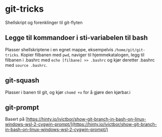 # git-tricks
Shellskript og forenklinger til git-flyten

## Legge til kommandoer i sti-variabelen til bash
Plasser shellskriptene i en egnet mappe, eksempelvis ```/home/git/git-tricks```. Kopier filbanen med ```pwd```, naviger til hjemmekatalogen, legg til filbanen i .bashrc med ```echo [filbane] >> .bashrc``` og kjør deretter .bashrc med ```source .bashrc```.

## git-squash
Plasser i banen til git, og kjør ```chomd +x``` for å gjøre den kjørbar.i

## git-prompt
Basert på [https://hinty.io/ivictbor/show-git-branch-in-bash-on-linux-windows-wsl-2-cygwin-prompt/](https://hinty.io/ivictbor/show-git-branch-in-bash-on-linux-windows-wsl-2-cygwin-prompt/)
